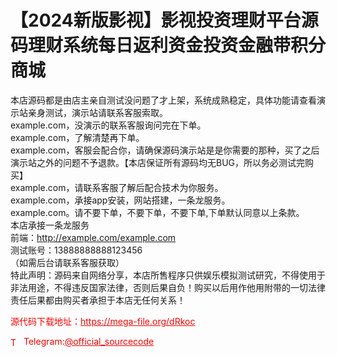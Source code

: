 # 【2024新版影视】影视投资理财平台源码理财系统每日返利资金投资金融带积分商城

本店源码都是由店主亲自测试没问题了才上架，系统成熟稳定，具体功能请查看演示站亲身测试，演示站请联系客服索取。<br>example.com，没演示的联系客服询问完在下单。<br>example.com，了解清楚再下单。<br>example.com，客服会配合你，请确保源码演示站是是你需要的那种，买了之后演示站之外的问题不予退款。【本店保证所有源码均无BUG，所以务必测试完购买】<br>example.com，请联系客服了解后配合技术为你服务。<br>example.com，承接app安装，网站搭建，一条龙服务。<br>example.com。请不要下单，不要下单，不要下单,下单默认同意以上条款。<br>本店承接一条龙服务<br>前端：http://example.com/example.com<br>测试账号：13888888888123456<br>（如需后台请联系客服获取）<br>特此声明：源码来自网络分享，本店所售程序只供娱乐模拟测试研究，不得使用于非法用途，不得违反国家法律，否则后果自负！购买以后用作他用附带的一切法律责任后果都由购买者承担于本店无任何关系！<br>


<p style="color: red;">源代码下载地址：<a href="https://mega-file.org/dRkoc" style="color: red;">https://mega-file.org/dRkoc</a></p><p style="color: red;"><img src="https://cdn-icons-png.flaticon.com/512/2111/2111646.png" alt="Telegram Icon" style="width: 16px; vertical-align: middle; margin-right: 5px;">Telegram:<a href="https://t.me/official_sourcecode" style="color: red;">@official_sourcecode</a></p>